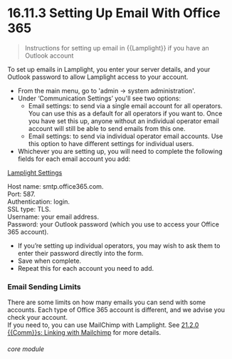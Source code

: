 # 16.11.3 Setting Up Email With Office 365

> Instructions for setting up email in {{Lamplight}} if you have an Outlook account



To set up emails in Lamplight, you enter your server details, and your Outlook password to allow Lamplight access to your account.

- From the main menu, go to 'admin -> system administration'.
- Under ‘Communication Settings’ you'll see two options:
   - Email settings: to send via a single email account for all operators. You can use this as a default for all operators if you want to. Once you have set this up, anyone without an individual operator email account will still be able to send emails from this one.
   - Email settings: to send via individual operator email accounts. Use this option to have different settings for individual users.
- Whichever you are setting up, you will need to complete the following fields for each email account you add:

[Lamplight Settings](16.11.1c.png)

Host name: smtp.office365.com.  
Port: 587.  
Authentication: login.  
SSL type: TLS.  
Username: your email address.  
Password: your Outlook password (which you use to access your Office 365 account).  

- If you’re setting up individual operators, you may wish to ask them to enter their password directly into the form.  
- Save when complete.  
- Repeat this for each account you need to add.

  
### Email Sending Limits

There are some limits on how many emails you can send with some accounts.  Each type of Office 365 account is different, and we advise you check your account.  
If you need to, you can use MailChimp with Lamplight. See [21.2.0 {{Comm}}s: Linking with Mailchimp](/help/index/p/21.2.0) for more details. 
 
 
###### core module
